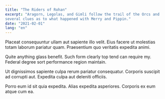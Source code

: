 ```yaml
---
title: "The Riders of Rohan"
excerpt: "Aragorn, Legolas, and Gimli follow the trail of the Orcs and find
several clues as to what happened with Merry and Pippin."
date: "2021-02-01"
lang: "en"
---
```


Placeat consequuntur ullam aut sapiente illo velit. Eius facere ut molestias
totam laborum pariatur quam. Praesentium quo veritatis expedita animi.

Quite anything glass benefit. Such form clearly top tend can require my. Federal
degree sort performance region maintain.

Ut dignissimos sapiente culpa rerum pariatur consequatur. Corporis suscipit ad
corrupti aut. Expedita culpa aut deleniti officiis.

Porro eum id sit quia expedita. Alias expedita asperiores. Corporis ex eum atque
cum ea.

